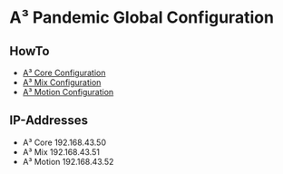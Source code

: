 # A³ Pandemic Global Configuration
## HowTo
- [A³ Core Configuration](https://doc.orbitalwaves.net/configuration/core.html)
- [A³ Mix Configuration](https://doc.orbitalwaves.net/configuration/mic.html)
- [A³ Motion Configuration](https://doc.orbitalwaves.net/configuration/moc.html)

## IP-Addresses
- A³ Core 192.168.43.50
- A³ Mix 192.168.43.51
- A³ Motion 192.168.43.52

